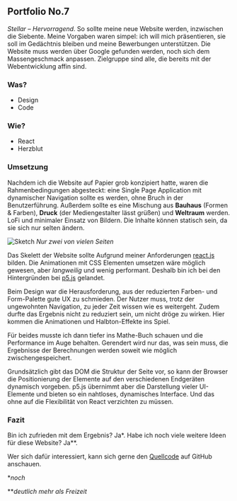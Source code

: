 ## Portfolio No.7

*Stellar* – *Hervorragend*. So sollte meine neue Website werden, inzwischen die Siebente. Meine Vorgaben waren simpel: ich will mich präsentieren, sie soll im Gedächtnis bleiben und meine Bewerbungen unterstützen. Die Website muss werden über Google gefunden werden, noch sich dem Massengeschmack anpassen. Zielgruppe sind alle, die bereits mit der Webentwicklung affin sind.

### Was?
* Design
* Code

### Wie?
* React
* Herzblut

### Umsetzung
Nachdem ich die Website auf Papier grob konzipiert hatte, waren die Rahmenbedingungen abgesteckt: eine Single Page Application mit dynamischer Navigation sollte es werden, ohne Bruch in der Benutzerführung. Außerdem sollte es eine Mischung aus **Bauhaus** (Formen & Farben), **Druck** (der Mediengestalter lässt grüßen) und **Weltraum** werden. LoFi und minimaler Einsatz von Bildern. Die Inhalte können statisch sein, da sie sich nur selten ändern.

![Sketch](/images/stellar-1.jpg)
*Nur zwei von vielen Seiten*

Das Skelett der Website sollte Aufgrund meiner Anforderungen [react.js](https://reactjs.org/) bilden. Die Animationen mit CSS Elementen umsetzen wäre möglich gewesen, aber *langweilig* und wenig performant. Deshalb bin ich bei den Hintergründen bei [p5.js](https://p5js.org/) gelandet.

Beim Design war die Herausforderung, aus der reduzierten Farben- und Form-Palette gute UX zu schmieden. Der Nutzer muss, trotz der ungewohnten Navigation, zu jeder Zeit wissen wie es weitergeht. Zudem durfte das Ergebnis nicht zu reduziert sein, um nicht dröge zu wirken. Hier kommen die Animationen und Halbton-Effekte ins Spiel.

Für beides musste ich dann tiefer ins Mathe-Buch schauen und die Performance im Auge behalten. Gerendert wird nur das, was sein muss, die Ergebnisse der Berechnungen werden soweit wie möglich zwischengespeichert.

Grundsätzlich gibt das DOM die Struktur der Seite vor, so kann der Browser die Positionierung der Elemente auf den verschiedenen Endgeräten dynamisch vorgeben. p5.js übernimmt aber die Darstellung vieler UI-Elemente und bieten so ein nahtloses, dynamisches Interface. Und das ohne auf die Flexibilität von React verzichten zu müssen.

### Fazit
Bin ich zufrieden mit dem Ergebnis? Ja*. Habe ich noch viele weitere Ideen für diese Website? Ja**.

Wer sich dafür interessiert, kann sich gerne den [Quellcode](https://github.com/Zephalon/stellar.webdev) auf GitHub anschauen.

**noch*

***deutlich mehr als Freizeit*